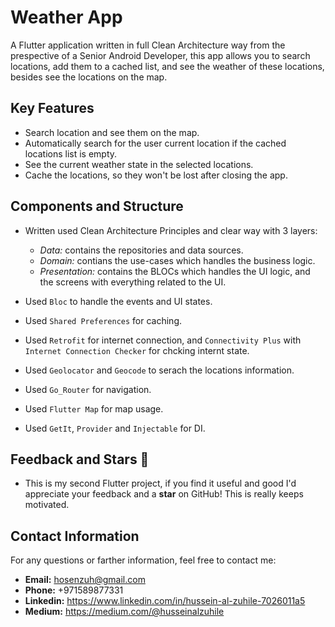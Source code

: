 # Weather App

A Flutter application written in full Clean Architecture way from the prespective of a Senior Android Developer, this app allows you to search locations, add them to a cached list, and see the weather of these locations, besides see the locations on the map.

## Key Features
  - Search location and see them on the map.
  - Automatically search for the user current location if the cached locations list is empty.
  - See the current weather state in the selected locations.
  - Cache the locations, so they won't be lost after closing the app.

## Components and Structure
  - Written used Clean Architecture Principles and clear way with 3 layers:
      - *Data:* contains the repositories and data sources.
      - *Domain:* contians the use-cases which handles the business logic.
      - *Presentation:* contains the BLOCs which handles the UI logic, and the screens with everything related to the UI.
   
  - Used `Bloc` to handle the events and UI states.
  - Used `Shared Preferences` for caching.
  - Used `Retrofit` for internet connection, and `Connectivity Plus` with `Internet Connection Checker` for chcking internt state.
  - Used `Geolocator` and `Geocode` to serach the locations information.
  - Used `Go_Router` for navigation.
  - Used `Flutter Map` for map usage.
  - Used `GetIt`, `Provider` and `Injectable` for DI.

## Feedback and Stars 🌟
* This is my second Flutter project, if you find it useful and good I'd appreciate your feedback and a **star** on GitHub! This is really keeps motivated.

## Contact Information

For any questions or farther information, feel free to contact me:
* **Email:** hosenzuh@gmail.com
* **Phone:** +971589877331
* **Linkedin:** https://www.linkedin.com/in/hussein-al-zuhile-7026011a5
* **Medium:** https://medium.com/@husseinalzuhile
